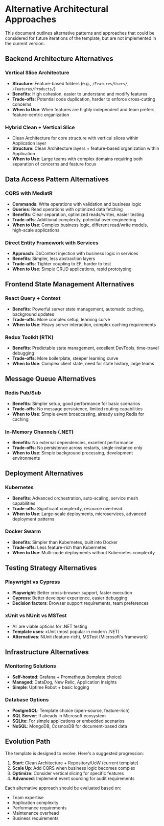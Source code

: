# Alternative Architectural Approaches

This document outlines alternative patterns and approaches that could be considered for future iterations of the template, but are not implemented in the current version.

## Backend Architecture Alternatives

### Vertical Slice Architecture
- **Structure**: Feature-based folders (e.g., `/Features/Users/`, `/Features/Products/`)
- **Benefits**: High cohesion, easier to understand and modify features
- **Trade-offs**: Potential code duplication, harder to enforce cross-cutting concerns
- **When to Use**: When features are highly independent and team prefers feature-centric organization

### Hybrid Clean + Vertical Slice
- Clean Architecture for core structure with vertical slices within Application layer
- **Structure**: Clean Architecture layers + feature-based organization within Application
- **When to Use**: Large teams with complex domains requiring both separation of concerns and feature focus

## Data Access Pattern Alternatives

### CQRS with MediatR
- **Commands**: Write operations with validation and business logic
- **Queries**: Read operations with optimized data fetching
- **Benefits**: Clear separation, optimized reads/writes, easier testing
- **Trade-offs**: Additional complexity, potential over-engineering
- **When to Use**: Complex business logic, different read/write models, high-scale applications

### Direct Entity Framework with Services
- **Approach**: DbContext injection with business logic in services
- **Benefits**: Simpler, less abstraction layers
- **Trade-offs**: Tighter coupling to EF, harder to test
- **When to Use**: Simple CRUD applications, rapid prototyping

## Frontend State Management Alternatives

### React Query + Context
- **Benefits**: Powerful server state management, automatic caching, background updates
- **Trade-offs**: More complex setup, learning curve
- **When to Use**: Heavy server interaction, complex caching requirements

### Redux Toolkit (RTK)
- **Benefits**: Predictable state management, excellent DevTools, time-travel debugging
- **Trade-offs**: More boilerplate, steeper learning curve
- **When to Use**: Complex client state, need for state history, large teams

## Message Queue Alternatives

### Redis Pub/Sub
- **Benefits**: Simpler setup, good performance for basic scenarios
- **Trade-offs**: No message persistence, limited routing capabilities
- **When to Use**: Simple event broadcasting, already using Redis for caching

### In-Memory Channels (.NET)
- **Benefits**: No external dependencies, excellent performance
- **Trade-offs**: No persistence across restarts, single-instance only
- **When to Use**: Simple background processing, development environments

## Deployment Alternatives

### Kubernetes
- **Benefits**: Advanced orchestration, auto-scaling, service mesh capabilities
- **Trade-offs**: Significant complexity, resource overhead
- **When to Use**: Large-scale deployments, microservices, advanced deployment patterns

### Docker Swarm
- **Benefits**: Simpler than Kubernetes, built into Docker
- **Trade-offs**: Less feature-rich than Kubernetes
- **When to Use**: Multi-node deployments without Kubernetes complexity

## Testing Strategy Alternatives

### Playwright vs Cypress
- **Playwright**: Better cross-browser support, faster execution
- **Cypress**: Better developer experience, easier debugging
- **Decision factors**: Browser support requirements, team preferences

### xUnit vs NUnit vs MSTest
- All are viable options for .NET testing
- **Template uses**: xUnit (most popular in modern .NET)
- **Alternatives**: NUnit (feature-rich), MSTest (Microsoft's framework)

## Infrastructure Alternatives

### Monitoring Solutions
- **Self-hosted**: Grafana + Prometheus (template choice)
- **Managed**: DataDog, New Relic, Application Insights
- **Simple**: Uptime Robot + basic logging

### Database Options
- **PostgreSQL**: Template choice (open-source, feature-rich)
- **SQL Server**: If already in Microsoft ecosystem
- **SQLite**: For simple applications or embedded scenarios
- **NoSQL**: MongoDB, CosmosDB for document-based data

## Evolution Path

The template is designed to evolve. Here's a suggested progression:

1. **Start**: Clean Architecture + Repository/UoW (current template)
2. **Scale Up**: Add CQRS when business logic becomes complex
3. **Optimize**: Consider vertical slicing for specific features
4. **Advanced**: Implement event sourcing for audit requirements

Each alternative approach should be evaluated based on:
- Team expertise
- Application complexity
- Performance requirements
- Maintenance overhead
- Business requirements